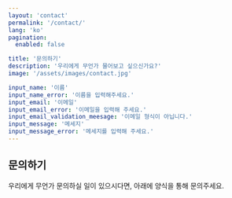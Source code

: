 ```yaml
---
layout: 'contact'
permalink: '/contact/'
lang: 'ko'
pagination:
  enabled: false

title: '문의하기'
description: '우리에게 무언가 물어보고 싶으신가요?'
image: '/assets/images/contact.jpg'

input_name: '이름'
input_name_error: '이름을 입력해주세요.'
input_email: '이메일'
input_email_error: '이메일을 입력해 주세요.'
input_email_validation_meesage: '이메일 형식이 아닙니다.'
input_message: '메세지'
input_message_error: '메세지를 입력해 주세요.'
---
```


## 문의하기
우리에게 무언가 문의하실 일이 있으시다면, 아래에 양식을 통해 문의주세요.
